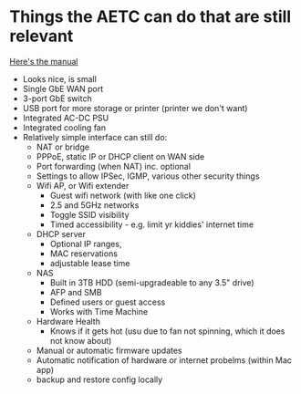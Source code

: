 # Things the AETC can do that are still relevant

[Here's the manual](https://support.apple.com/en-au/guide/aputility/welcome/mac)

* Looks nice, is small
* Single GbE WAN port
* 3-port GbE switch
* USB port for more storage or printer (printer we don't want)
* Integrated AC-DC PSU
* Integrated cooling fan
* Relatively simple interface can still do:
  * NAT or bridge
  * PPPoE, static IP or DHCP client on WAN side
  * Port forwarding (when NAT) inc. optional 
  * Settings to allow IPSec, IGMP, various other security things
  * Wifi AP, or Wifi extender
    * Guest wifi network (with like one click)
    * 2.5 and 5GHz networks
    * Toggle SSID visibility
    * Timed accessibility - e.g. limit yr kiddies' internet time
  * DHCP server
    * Optional IP ranges, 
    * MAC reservations
    * adjustable lease time
  * NAS
    * Built in 3TB HDD (semi-upgradeable to any 3.5" drive)
    * AFP and SMB
    * Defined users or guest access
    * Works with Time Machine
  * Hardware Health
    * Knows if it gets hot (usu due to fan not spinning, which it does not know about)
  * Manual or automatic firmware updates
  * Automatic notification of hardware or internet probelms (within Mac app)
  * backup and restore config locally